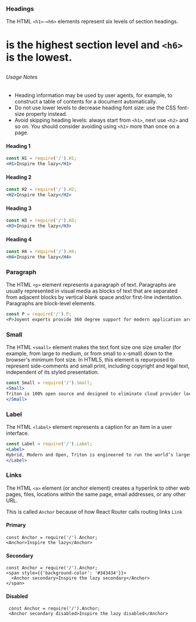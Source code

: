 ### Headings
The HTML `<h1>–<h6>` elements represent six levels of section headings. <h1> is the highest section level and `<h6>` is the lowest.

###### Usage Notes

* Heading information may be used by user agents, for example, to construct a table of contents for a document automatically.
* Do not use lower levels to decrease heading font size: use the CSS font-size property instead.
* Avoid skipping heading levels: always start from `<h1>`, next use `<h2>` and so on.
You should consider avoiding using `<h1>` more than once on a page.

#### Heading 1
```jsx
const H1 = require('/').H1;
<H1>Inspire the lazy</H1>
```
#### Heading 2
```jsx
const H2 = require('/').H2;
<H2>Inspire the lazy</H2>
```
#### Heading 3
```jsx
const H3 = require('/').H3;
<H3>Inspire the lazy</H3>
```
#### Heading 4
```jsx
const H4 = require('/').H4;
<H4>Inspire the lazy</H4>
```
### Paragraph

The HTML `<p>` element represents a paragraph of text. Paragraphs are usually represented in visual media as blocks of text that are separated from adjacent blocks by vertical blank space and/or first-line indentation. Paragraphs are block-level elements.
```jsx
const P = require('/').P;
<P>Joyent experts provide 360 degree support for modern application architectures, including development frameworks, container orchestration tools, and hybrid cloud infrastructures.</P>
```

### Small

The HTML `<small>` element makes the text font size one size smaller (for example, from large to medium, or from small to x-small) down to the browser's minimum font size.  In HTML5, this element is repurposed to represent side-comments and small print, including copyright and legal text, independent of its styled presentation.
```jsx
const Small = require('/').Small;
<Small>
Triton is 100% open source and designed to eliminate cloud provider lock-in. With support for popular container management tools like Kubernetes, augmented by our own open source project ContainerPilot, we are working with the community to deliver simple to operate platform services that are open and portable.
</Small>
```

### Label

The HTML `<label>` element represents a caption for an item in a user interface.
```jsx
const Label = require('/').Label;
<Label>
Hybrid, Modern and Open, Triton is engineered to run the world’s largest cloud native applications
</Label>
```

### Links
The HTML `<a>` element (or anchor element) creates a hyperlink to other web pages, files, locations within the same page, email addresses, or any other URL.

This is called `Anchor` because of how React Router calls routing links `Link`


#### Primary
```
const Anchor = require('/').Anchor;
<Anchor>Inspire the lazy</Anchor>
```

#### Secondary
```
const Anchor = require('/').Anchor;
<span style={{'background-color': '#343434'}}>
  <Anchor secondary>Inspire the lazy secondary</Anchor>
</span>
```
#### Disabled
```
 const Anchor = require('/').Anchor;
 <Anchor secondary disabled>Inspire the lazy disabled</Anchor>
```